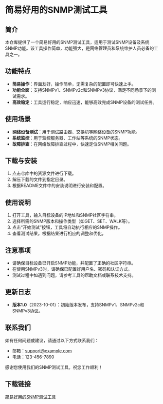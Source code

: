 # 简易好用的SNMP测试工具

## 简介
本仓库提供了一个简易好用的SNMP测试工具，适用于测试SNMP设备及系统SNMP功能。该工具操作简单，功能强大，是网络管理员和系统维护人员必备的工具之一。

## 功能特点
- **简易操作**：界面友好，操作简单，无需复杂的配置即可快速上手。
- **功能全面**：支持SNMPv1、SNMPv2c和SNMPv3协议，满足不同场景下的测试需求。
- **高效稳定**：工具运行稳定，响应迅速，能够高效完成SNMP设备的测试任务。

## 使用场景
- **网络设备测试**：用于测试路由器、交换机等网络设备的SNMP功能。
- **系统监控**：用于监控服务器、工作站等系统的SNMP状态。
- **故障排查**：在网络故障排查过程中，快速定位SNMP相关问题。

## 下载与安装
1. 点击仓库中的资源文件进行下载。
2. 解压下载的文件到指定目录。
3. 根据README文件中的安装说明进行安装和配置。

## 使用说明
1. 打开工具，输入目标设备的IP地址和SNMP社区字符串。
2. 选择所需的SNMP版本和操作类型（如GET、SET、WALK等）。
3. 点击“开始测试”按钮，工具将自动执行相应的SNMP操作。
4. 查看测试结果，根据结果进行相应的调整和优化。

## 注意事项
- 请确保目标设备已开启SNMP功能，并配置了正确的社区字符串。
- 在使用SNMPv3时，请确保已配置好用户名、密码和认证方式。
- 测试过程中如遇到问题，请参考工具的帮助文档或联系技术支持。

## 更新日志
- **版本1.0**（2023-10-01）：初始版本发布，支持SNMPv1、SNMPv2c和SNMPv3协议。

## 联系我们
如有任何问题或建议，请通过以下方式联系我们：
- 邮箱：support@example.com
- 电话：123-456-7890

感谢您使用我们的SNMP测试工具，祝您工作顺利！

## 下载链接

[简易好用的SNMP测试工具](https://pan.quark.cn/s/03e779d8586c)